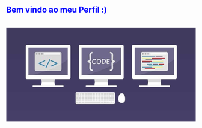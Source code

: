 <h2><strong style='color:blue;'>Bem vindo ao meu Perfil :)</strong></h2>
<br>

<img src='perfil.jpg'>